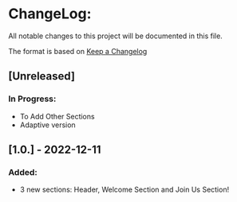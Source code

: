 # ChangeLog:
All notable changes to this project will be documented in this file.

The format is based on [Keep a Changelog](https://keepachangelog.com/en/1.0.0/)

## [Unreleased]
### In Progress:
- To Add Other Sections
- Adaptive version

## [1.0.] - 2022-12-11
### Added: 
- 3 new sections: Header, Welcome Section and Join Us Section!
